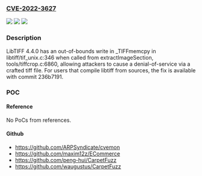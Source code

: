 ### [CVE-2022-3627](https://cve.mitre.org/cgi-bin/cvename.cgi?name=CVE-2022-3627)
![](https://img.shields.io/static/v1?label=Product&message=libtiff&color=blue)
![](https://img.shields.io/static/v1?label=Version&message=n%2Fa&color=blue)
![](https://img.shields.io/static/v1?label=Vulnerability&message=Out-of-bounds%20read%20in%20libtiff&color=brighgreen)

### Description

LibTIFF 4.4.0 has an out-of-bounds write in _TIFFmemcpy in libtiff/tif_unix.c:346 when called from extractImageSection, tools/tiffcrop.c:6860, allowing attackers to cause a denial-of-service via a crafted tiff file. For users that compile libtiff from sources, the fix is available with commit 236b7191.

### POC

#### Reference
No PoCs from references.

#### Github
- https://github.com/ARPSyndicate/cvemon
- https://github.com/maxim12z/ECommerce
- https://github.com/peng-hui/CarpetFuzz
- https://github.com/waugustus/CarpetFuzz

